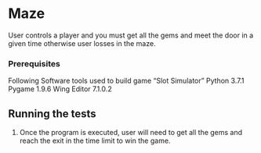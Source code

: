 # Maze
User controls a player and you must get all the gems and meet the door in a given time otherwise user losses in the maze.
### Prerequisites
Following Software tools used to build game “Slot Simulator”
Python 3.7.1
Pygame 1.9.6
Wing Editor 7.1.0.2

## Running the tests
1. Once the program is executed, user will need to get all the gems and reach the exit in the time limit to win the game.

